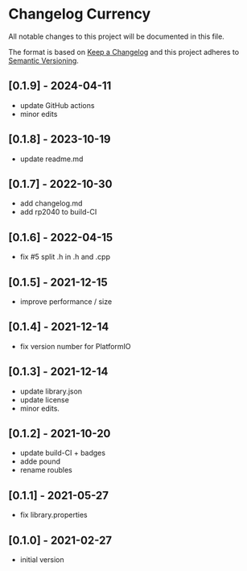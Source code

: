 # Changelog Currency

All notable changes to this project will be documented in this file.

The format is based on [Keep a Changelog](http://keepachangelog.com/)
and this project adheres to [Semantic Versioning](http://semver.org/).


## [0.1.9] - 2024-04-11
- update GitHub actions
- minor edits

## [0.1.8] - 2023-10-19
- update readme.md

## [0.1.7] - 2022-10-30
- add changelog.md
- add rp2040 to build-CI

## [0.1.6] - 2022-04-15
- fix #5 split .h in .h and .cpp

## [0.1.5] - 2021-12-15
- improve performance / size

## [0.1.4] - 2021-12-14
- fix version number for PlatformIO

## [0.1.3] - 2021-12-14
- update library.json
- update license
- minor edits.

## [0.1.2] - 2021-10-20
- update build-CI + badges 
- adde pound
- rename roubles
## [0.1.1] - 2021-05-27
- fix library.properties

## [0.1.0] - 2021-02-27
- initial version



